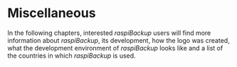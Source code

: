 # Miscellaneous

In the following chapters, interested *raspiBackup* users will find
more information about *raspiBackup*, its development,
how the logo was created, what the development environment of *raspiBackup*
looks like
and a list of the countries in which *raspiBackup* is used.

[.status]: translated



